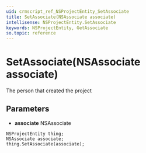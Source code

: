 ```yaml
---
uid: crmscript_ref_NSProjectEntity_SetAssociate
title: SetAssociate(NSAssociate associate)
intellisense: NSProjectEntity.SetAssociate
keywords: NSProjectEntity, GetAssociate
so.topic: reference
---
```


# SetAssociate(NSAssociate associate)

The person that created the project

## Parameters

* **associate** NSAssociate

```crmscript
NSProjectEntity thing;
NSAssociate associate;
thing.SetAssociate(associate);
```


